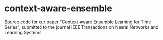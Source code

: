 # context-aware-ensemble
Source code for our paper "Context-Aware Ensemble Learning for Time Series", submitted to the journal IEEE Transactions on Neural Networks and Learning Systems
